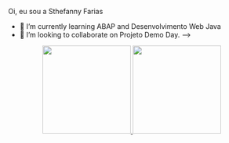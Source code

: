    Oi, eu sou a Sthefanny Farias

- 🌱 I’m currently learning ABAP and Desenvolvimento Web Java
- 👯 I’m looking to collaborate on Projeto Demo Day.
-->

<div align="center">
  <a href="https://github.com/Sthefannyf2022">
  <img height="180em" src="https://github-readme-stats.vercel.app/api?username=Sthefannyf2022&show_icons=true&theme=dracula&include_all_commits=true&count_private=true"/>
  <img height="180em" src="https://github-readme-stats.vercel.app/api/top-langs/?username=Sthefannyf2022&layout=compact&langs_count=7&theme=dracula"/>
</div>

   
   

